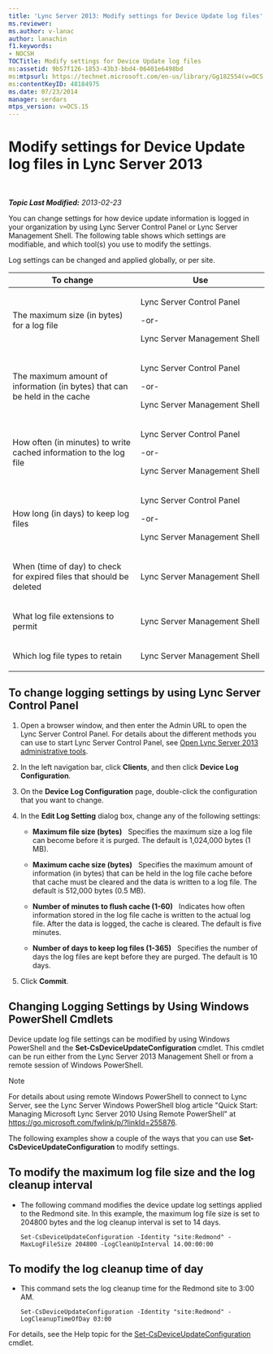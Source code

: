 ```yaml
---
title: 'Lync Server 2013: Modify settings for Device Update log files'
ms.reviewer: 
ms.author: v-lanac
author: lanachin
f1.keywords:
- NOCSH
TOCTitle: Modify settings for Device Update log files
ms:assetid: 9b57f126-1853-43b3-bbd4-06401e6498bd
ms:mtpsurl: https://technet.microsoft.com/en-us/library/Gg182554(v=OCS.15)
ms:contentKeyID: 48184975
ms.date: 07/23/2014
manager: serdars
mtps_version: v=OCS.15
---
```


<div data-xmlns="http://www.w3.org/1999/xhtml">

<div class="topic" data-xmlns="http://www.w3.org/1999/xhtml" data-msxsl="urn:schemas-microsoft-com:xslt" data-cs="http://msdn.microsoft.com/">

<div data-asp="http://msdn2.microsoft.com/asp">

# Modify settings for Device Update log files in Lync Server 2013

</div>

<div id="mainSection">

<div id="mainBody">

<span> </span>

_**Topic Last Modified:** 2013-02-23_

You can change settings for how device update information is logged in your organization by using Lync Server Control Panel or Lync Server Management Shell. The following table shows which settings are modifiable, and which tool(s) you use to modify the settings.

Log settings can be changed and applied globally, or per site.


<table>
<colgroup>
<col style="width: 50%" />
<col style="width: 50%" />
</colgroup>
<thead>
<tr class="header">
<th>To change</th>
<th>Use</th>
</tr>
</thead>
<tbody>
<tr class="odd">
<td><p>The maximum size (in bytes) for a log file</p></td>
<td><p>Lync Server Control Panel</p>
<p>-or-</p>
<p>Lync Server Management Shell</p></td>
</tr>
<tr class="even">
<td><p>The maximum amount of information (in bytes) that can be held in the cache</p></td>
<td><p>Lync Server Control Panel</p>
<p>-or-</p>
<p>Lync Server Management Shell</p></td>
</tr>
<tr class="odd">
<td><p>How often (in minutes) to write cached information to the log file</p></td>
<td><p>Lync Server Control Panel</p>
<p>-or-</p>
<p>Lync Server Management Shell</p></td>
</tr>
<tr class="even">
<td><p>How long (in days) to keep log files</p></td>
<td><p>Lync Server Control Panel</p>
<p>-or-</p>
<p>Lync Server Management Shell</p></td>
</tr>
<tr class="odd">
<td><p>When (time of day) to check for expired files that should be deleted</p></td>
<td><p>Lync Server Management Shell</p></td>
</tr>
<tr class="even">
<td><p>What log file extensions to permit</p></td>
<td><p>Lync Server Management Shell</p></td>
</tr>
<tr class="odd">
<td><p>Which log file types to retain</p></td>
<td><p>Lync Server Management Shell</p></td>
</tr>
</tbody>
</table>


<div>

## To change logging settings by using Lync Server Control Panel

1.  Open a browser window, and then enter the Admin URL to open the Lync Server Control Panel. For details about the different methods you can use to start Lync Server Control Panel, see [Open Lync Server 2013 administrative tools](lync-server-2013-open-lync-server-administrative-tools.md).

2.  In the left navigation bar, click **Clients**, and then click **Device Log Configuration**.

3.  On the **Device Log Configuration** page, double-click the configuration that you want to change.

4.  In the **Edit Log Setting** dialog box, change any of the following settings:
    
      - **Maximum file size (bytes)**   Specifies the maximum size a log file can become before it is purged. The default is 1,024,000 bytes (1 MB).
    
      - **Maximum cache size (bytes)**   Specifies the maximum amount of information (in bytes) that can be held in the log file cache before that cache must be cleared and the data is written to a log file. The default is 512,000 bytes (0.5 MB).
    
      - **Number of minutes to flush cache (1-60)**   Indicates how often information stored in the log file cache is written to the actual log file. After the data is logged, the cache is cleared. The default is five minutes.
    
      - **Number of days to keep log files (1-365)**   Specifies the number of days the log files are kept before they are purged. The default is 10 days.

5.  Click **Commit**.

</div>

<div>

## Changing Logging Settings by Using Windows PowerShell Cmdlets

Device update log file settings can be modified by using Windows PowerShell and the **Set-CsDeviceUpdateConfiguration** cmdlet. This cmdlet can be run either from the Lync Server 2013 Management Shell or from a remote session of Windows PowerShell.

<div>


> [!NOTE]  
> For details about using remote Windows PowerShell to connect to Lync Server, see the Lync Server Windows PowerShell blog article "Quick Start: Managing Microsoft Lync Server 2010 Using Remote PowerShell" at <A href="https://go.microsoft.com/fwlink/p/?linkid=255876">https://go.microsoft.com/fwlink/p/?linkId=255876</A>.



</div>

The following examples show a couple of the ways that you can use **Set-CsDeviceUpdateConfiguration** to modify settings.

<div>

## To modify the maximum log file size and the log cleanup interval

  - The following command modifies the device update log settings applied to the Redmond site. In this example, the maximum log file size is set to 204800 bytes and the log cleanup interval is set to 14 days.
    
        Set-CsDeviceUpdateConfiguration -Identity "site:Redmond" -MaxLogFileSize 204800 -LogCleanUpInterval 14.00:00:00

</div>

<div>

## To modify the log cleanup time of day

  - This command sets the log cleanup time for the Redmond site to 3:00 AM.
    
        Set-CsDeviceUpdateConfiguration -Identity "site:Redmond" -LogCleanupTimeOfDay 03:00

</div>

For details, see the Help topic for the [Set-CsDeviceUpdateConfiguration](https://docs.microsoft.com/powershell/module/skype/Set-CsDeviceUpdateConfiguration) cmdlet.

</div>

</div>

<span> </span>

</div>

</div>

</div>

